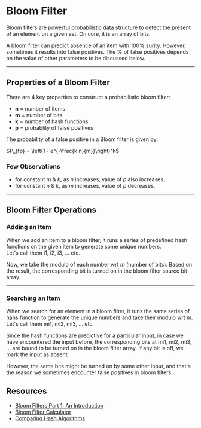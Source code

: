 # Bloom Filter  

Bloom filters are powerful probabilistic data structure to detect the present of an element on a given set. On core, it is an array of bits.  

A bloom filter can predict absence of an item with 100% surity. However, sometimes it results into false positives. The % of false positives depends on the value of other parameters to be discussed below.  

---

## Properties of a Bloom Filter  

There are 4 key properties to construct a probabilistic bloom filter:  

- **n** = number of items  
- **m** = number of bits  
- **k** = number of hash functions  
- **p** = probablity of false positives  

The probability of a false positive in a Bloom filter is given by:  

$P_{fp} = \left(1 - e^{-\frac{k n}{m}}\right)^k$ 

### Few Observations  

- for constant *m* & *k*, as *n* increases, value of *p* also increases.  
- for constant *n* & *k*, as *m* increases, value of *p* decreases.  

---

## Bloom Filter Operations  

### Adding an Item  
When we add an item to a bloom filter, it runs a series of predefined hash functions on the given item to generate some unique numbers.  
Let's call them i1, i2, i3, … etc.  

Now, we take the modulo of each number wrt *m* (number of bits). Based on the result, the corresponding bit is turned on in the bloom filter source bit array.  

---

### Searching an Item  
When we search for an element in a bloom filter, it runs the same series of hahs function to generate the unique numbers and take their modulo wrt *m*.  
Let's call them mi1, mi2, mi3, … etc.  

Since the hash functions are predictive for a particular input, in case we have encountered the input before, the corresponding bits at mi1, mi2, mi3, … are bound to be turned on in the bloom filter array. If any bit is off, we mark the input as absent.  

However, the same bits might be turned on by some other input, and that's the reason we sometimes encounter false positives in bloom filters.  

## Resources
- [Bloom Filters Part 1: An Introduction](https://commons.apache.org/proper/commons-collections/bloomFilters/intro.html)
- [Bloom Filter Calculator](https://hur.st/bloomfilter/)
- [Comparing Hash Algorithms](https://softwareengineering.stackexchange.com/a/145633)
